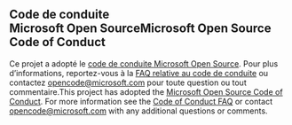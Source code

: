 ## <a name="microsoft-open-source-code-of-conduct"></a><span data-ttu-id="d97d0-101">Code de conduite Microsoft Open Source</span><span class="sxs-lookup"><span data-stu-id="d97d0-101">Microsoft Open Source Code of Conduct</span></span>
<span data-ttu-id="d97d0-p101">Ce projet a adopté le [code de conduite Microsoft Open Source](https://opensource.microsoft.com/codeofconduct/). Pour plus d’informations, reportez-vous à la [FAQ relative au code de conduite](https://opensource.microsoft.com/codeofconduct/faq/) ou contactez [opencode@microsoft.com](mailto:opencode@microsoft.com) pour toute question ou tout commentaire.</span><span class="sxs-lookup"><span data-stu-id="d97d0-p101">This project has adopted the [Microsoft Open Source Code of Conduct](https://opensource.microsoft.com/codeofconduct/). For more information see the [Code of Conduct FAQ](https://opensource.microsoft.com/codeofconduct/faq/) or contact [opencode@microsoft.com](mailto:opencode@microsoft.com) with any additional questions or comments.</span></span>